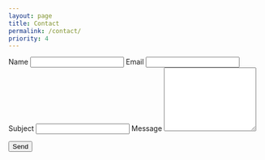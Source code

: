 ```yaml
---
layout: page
title: Contact
permalink: /contact/
priority: 4
---
```



<form name="contact" netlify-honeypot="b0tz" action="/thanks.html" netlify>
  <div class="row">
    <div class="column">
      <label for="name">Name</label>
      <input type="text" name="name" />
      <label for="email">Email</label>
      <input type="email" name="email" />
      <label for="subject">Subject</label>
      <input type="text" name="subject" />
      <p style="display:none;"><label><input name="b0tz"></label></p>
      <label for="message">Message</label>
      <textarea name="message" rows="8"></textarea>
      <p><button type="submit">Send</button></p>
    </div>
  </div>
</form>
